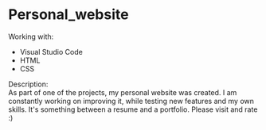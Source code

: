 # Personal_website

Working with:
- Visual Studio Code
- HTML
- CSS

Description:<br>
As part of one of the projects, my personal website was created. I am constantly working on improving it, while testing new features and my own skills. It's something between a resume and a portfolio.
Please visit and rate :)

